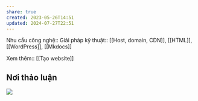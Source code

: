 ```yaml
---
share: true
created: 2023-05-26T14:51
updated: 2024-07-27T22:51
---
```

Nhu cầu công nghệ::
Giải pháp kỹ thuật:: [[Host, domain, CDN]], [[HTML]], [[WordPress]], [[Mkdocs]]

Xem thêm:: [[Tạo website]]
## Nơi thảo luận
![](https://i.imgur.com/4fq665i.png)